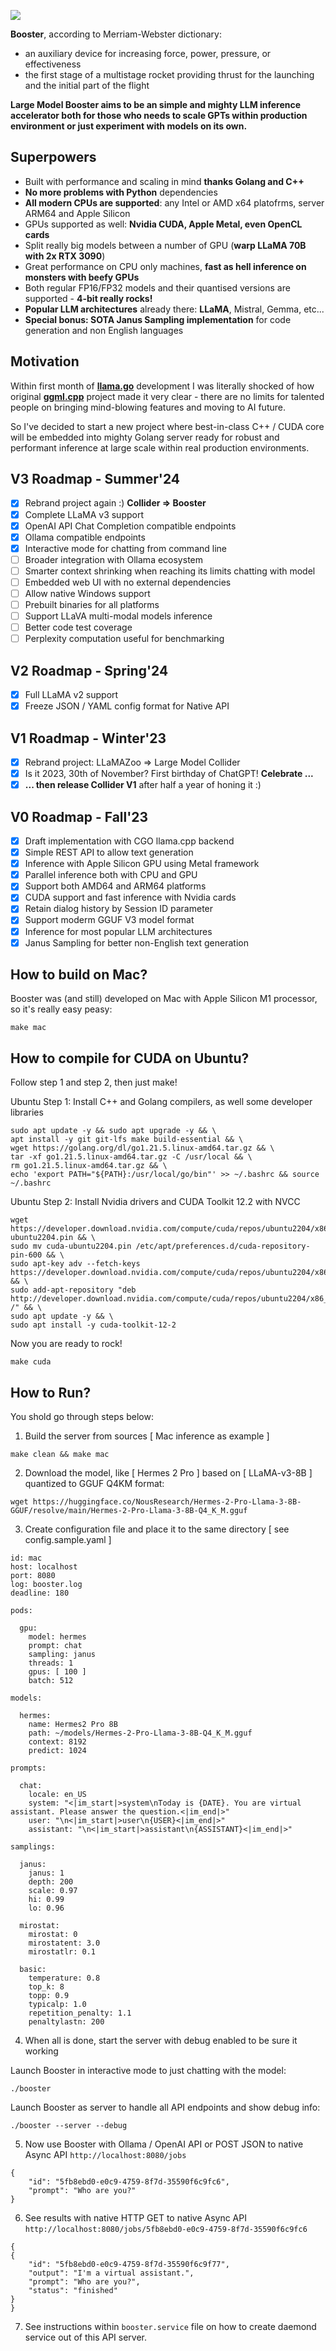 ![](./logo.jpg?raw=true)

**Booster**, according to Merriam-Webster dictionary:

- an auxiliary device for increasing force, power, pressure, or effectiveness
- the first stage of a multistage rocket providing thrust for the launching and the initial part of the flight

**Large Model Booster aims to be an simple and mighty LLM inference accelerator both for those who needs to scale GPTs within production environment or just experiment with models on its own.**

## Superpowers

- Built with performance and scaling in mind **thanks Golang and C++**
- **No more problems with Python** dependencies
- **All modern CPUs are supported**: any Intel or AMD x64 platofrms, server ARM64 and Apple Silicon
- GPUs supported as well: **Nvidia CUDA, Apple Metal, even OpenCL cards**
- Split really big models between a number of GPU (**warp LLaMA 70B with 2x RTX 3090**)
- Great performance on CPU only machines, **fast as hell inference on monsters with beefy GPUs**
- Both regular FP16/FP32 models and their quantised versions are supported - **4-bit really rocks!**
- **Popular LLM architectures** already there: **LLaMA**, Mistral, Gemma, etc...
- **Special bonus: SOTA Janus Sampling implementation** for code generation and non English languages

## Motivation

Within first month of **[llama.go](https://github.com/gotzmann/llama.go)** development I was literally shocked of how original **[ggml.cpp](https://github.com/ggerganov/llama.cpp)** project made it very clear - there are no limits for talented people on bringing mind-blowing features and moving to AI future.

So I've decided to start a new project where best-in-class C++ / CUDA core will be embedded into mighty Golang server ready for robust and performant inference at large scale within real production environments.

## V3 Roadmap - Summer'24

- [x] Rebrand project again :) **Collider => Booster**
- [x] Complete LLaMA v3 support
- [x] OpenAI API Chat Completion compatible endpoints
- [x] Ollama compatible endpoints
- [x] Interactive mode for chatting from command line
- [ ] Broader integration with Ollama ecosystem
- [ ] Smarter context shrinking when reaching its limits chatting with model
- [ ] Embedded web UI with no external dependencies
- [ ] Allow native Windows support
- [ ] Prebuilt binaries for all platforms
- [ ] Support LLaVA multi-modal models inference
- [ ] Better code test coverage
- [ ] Perplexity computation useful for benchmarking

## V2 Roadmap - Spring'24

- [x] Full LLaMA v2 support
- [x] Freeze JSON / YAML config format for Native API

## V1 Roadmap - Winter'23

- [x] Rebrand project: LLaMAZoo => Large Model Collider
- [x] Is it 2023, 30th of November? First birthday of ChatGPT! **Celebrate ...**
- [x] **... then release Collider V1** after half a year of honing it :)

## V0 Roadmap - Fall'23

- [x] Draft implementation with CGO llama.cpp backend
- [x] Simple REST API to allow text generation
- [x] Inference with Apple Silicon GPU using Metal framework
- [x] Parallel inference both with CPU and GPU
- [x] Support both AMD64  and ARM64 platforms
- [x] CUDA support and fast inference with Nvidia cards
- [x] Retain dialog history by Session ID parameter
- [x] Support moderm GGUF V3 model format
- [x] Inference for most popular LLM architectures
- [x] Janus Sampling for better non-English text generation

## How to build on Mac?

Booster was (and still) developed on Mac with Apple Silicon M1 processor, so it's really easy peasy:

```shell
make mac
```

## How to compile for CUDA on Ubuntu?

Follow step 1 and step 2, then just make!

Ubuntu Step 1: Install C++ and Golang compilers, as well some developer libraries

```
sudo apt update -y && sudo apt upgrade -y && \
apt install -y git git-lfs make build-essential && \
wget https://golang.org/dl/go1.21.5.linux-amd64.tar.gz && \
tar -xf go1.21.5.linux-amd64.tar.gz -C /usr/local && \
rm go1.21.5.linux-amd64.tar.gz && \
echo 'export PATH="${PATH}:/usr/local/go/bin"' >> ~/.bashrc && source ~/.bashrc
```

Ubuntu Step 2: Install Nvidia drivers and CUDA Toolkit 12.2 with NVCC

```
wget https://developer.download.nvidia.com/compute/cuda/repos/ubuntu2204/x86_64/cuda-ubuntu2204.pin && \
sudo mv cuda-ubuntu2204.pin /etc/apt/preferences.d/cuda-repository-pin-600 && \
sudo apt-key adv --fetch-keys https://developer.download.nvidia.com/compute/cuda/repos/ubuntu2204/x86_64/3bf863cc.pub && \
sudo add-apt-repository "deb http://developer.download.nvidia.com/compute/cuda/repos/ubuntu2204/x86_64/ /" && \
sudo apt update -y && \
sudo apt install -y cuda-toolkit-12-2
```

Now you are ready to rock!

```shell
make cuda
```

## How to Run?

You shold go through steps below:

1) Build the server from sources [ Mac inference as example ]

```shell
make clean && make mac
```

2) Download the model, like [ Hermes 2 Pro ] based on [ LLaMA-v3-8B ] quantized to GGUF Q4KM format:

```shell
wget https://huggingface.co/NousResearch/Hermes-2-Pro-Llama-3-8B-GGUF/resolve/main/Hermes-2-Pro-Llama-3-8B-Q4_K_M.gguf
```

3) Create configuration file and place it to the same directory [ see config.sample.yaml ] 

```shell
id: mac
host: localhost
port: 8080
log: booster.log
deadline: 180

pods:

  gpu:
    model: hermes
    prompt: chat
    sampling: janus
    threads: 1
    gpus: [ 100 ]
    batch: 512

models:

  hermes:
    name: Hermes2 Pro 8B
    path: ~/models/Hermes-2-Pro-Llama-3-8B-Q4_K_M.gguf
    context: 8192
    predict: 1024

prompts:

  chat:
    locale: en_US
    system: "<|im_start|>system\nToday is {DATE}. You are virtual assistant. Please answer the question.<|im_end|>"
    user: "\n<|im_start|>user\n{USER}<|im_end|>"
    assistant: "\n<|im_start|>assistant\n{ASSISTANT}<|im_end|>"

samplings:

  janus:
    janus: 1
    depth: 200
    scale: 0.97
    hi: 0.99
    lo: 0.96

  mirostat:
    mirostat: 0
    mirostatent: 3.0
    mirostatlr: 0.1

  basic:
    temperature: 0.8
    top_k: 8
    topp: 0.9
    typicalp: 1.0
    repetition_penalty: 1.1
    penaltylastn: 200
```    

4) When all is done, start the server with debug enabled to be sure it working

Launch Booster in interactive mode to just chatting with the model:

```shell
./booster
```

Launch Booster as server to handle all API endpoints and show debug info:

```shell
./booster --server --debug
```

5) Now use Booster with Ollama / OpenAI API or POST JSON to native Async API `http://localhost:8080/jobs`

```shell
{
    "id": "5fb8ebd0-e0c9-4759-8f7d-35590f6c9fc6",
    "prompt": "Who are you?"
}
```


6) See results with native HTTP GET to native Async API `http://localhost:8080/jobs/5fb8ebd0-e0c9-4759-8f7d-35590f6c9fc6`

```shell
{
{
    "id": "5fb8ebd0-e0c9-4759-8f7d-35590f6c9f77",
    "output": "I'm a virtual assistant.",
    "prompt": "Who are you?",
    "status": "finished"
}
}
```

7) See instructions within `booster.service` file on how to create daemond service out of this API server.